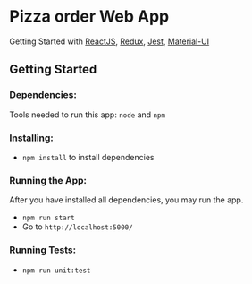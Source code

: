 # Pizza order Web App
Getting Started with [ReactJS](https://reactjs.org/), [Redux](https://redux.js.org/), [Jest](https://jestjs.io/), [Material-UI](https://material-ui.com/) 

## Getting Started

### Dependencies:
Tools needed to run this app: `node` and `npm`

### Installing:
* `npm install` to install dependencies

### Running the App:
After you have installed all dependencies, you may run the app.

- `npm run start`
- Go to `http://localhost:5000/`

### Running Tests:
* `npm run unit:test`
